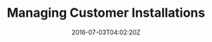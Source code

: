 ---
date: "2016-07-03T04:02:20Z"
title: "Managing Customer Installations"
description: "Documentation for installing and supporting your customers."
weight: "300"
categories: [ "Managing Customer Installation" ]
aliases: [docs/distributing-an-application/maintenance]
icon: "replicatedCircle"
index: false
---